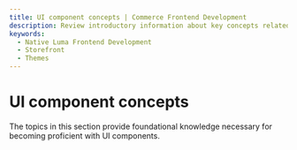 ```yaml
---
title: UI component concepts | Commerce Frontend Development
description: Review introductory information about key concepts related to Adobe Commerce and Magento Open Source UI components.
keywords:
  - Native Luma Frontend Development
  - Storefront
  - Themes
---
```


# UI component concepts

The topics in this section provide foundational knowledge necessary for becoming proficient with UI components.
